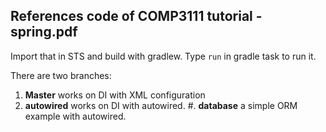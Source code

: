 ## References code of COMP3111 tutorial - spring.pdf

Import that in STS and build with gradlew. Type `run` in gradle task to run it.

There are two branches: 
1. **Master** works on DI with XML configuration
2. **autowired** works on DI with autowired.
#. **database** a simple ORM example with autowired.
